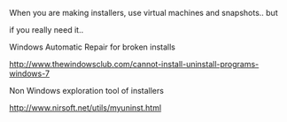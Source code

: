 When you are making installers, use virtual machines and snapshots.. but

if you really need it..

Windows Automatic Repair for broken installs

http://www.thewindowsclub.com/cannot-install-uninstall-programs-windows-7

Non Windows exploration tool of installers

http://www.nirsoft.net/utils/myuninst.html
